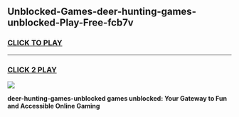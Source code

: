 
## Unblocked-Games-deer-hunting-games-unblocked-Play-Free-fcb7v
<h3>
<a href="https://premium76.site?title=deer-hunting-games-unblocked&ref=22A">CLICK TO PLAY</a></h3>
<hr>

<h3>
<a href="https://premium76.site?title=deer-hunting-games-unblocked&ref=22A">CLICK 2 PLAY</a>
  
</h3>

<a href="https://premium76.site?title=deer-hunting-games-unblocked&ref=22A"><img src="https://clearcache.store/games.png"></a>


**deer-hunting-games-unblocked games unblocked: Your Gateway to Fun and Accessible Online Gaming**
